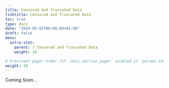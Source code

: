 ```yaml
---
title: Censored and Truncated Data
linktitle: Censored and Truncated Data
toc: true
type: docs
date: "2024-05-02T00:00:00+01:00"
draft: false
menu:
  astro-stat:
    parent: 7 Censored and Truncated Data
    weight: 10

# Prev/next pager order (if `docs_section_pager` enabled in `params.toml`)
weight: 10
---
```


Coming Soon...
